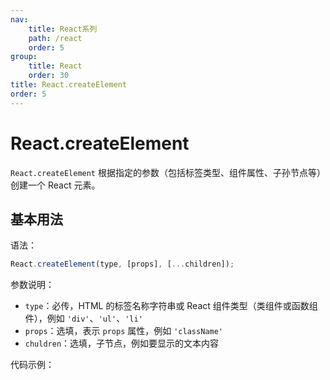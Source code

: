 ```yaml
---
nav:
    title: React系列
    path: /react
    order: 5
group:
    title: React
    order: 30
title: React.createElement
order: 5
---
```


# React.createElement

`React.createElement` 根据指定的参数（包括标签类型、组件属性、子孙节点等）创建一个 React 元素。

## 基本用法

语法：

```jsx | pure
React.createElement(type, [props], [...children]);
```

参数说明：

- `type`：必传，HTML 的标签名称字符串或 React 组件类型（类组件或函数组件），例如 `'div'`、`'ul'`、`'li'`
- `props`：选填，表示 `props` 属性，例如 `'className'`
- `chuldren`：选填，子节点，例如要显示的文本内容

代码示例：

<code src="https://tsejx.github.io/react-guidebook/~demos/react-guidebook-createelement" />
